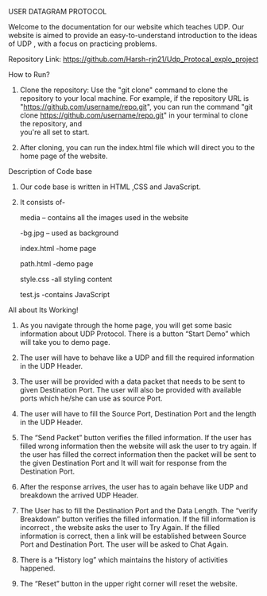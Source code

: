 USER DATAGRAM PROTOCOL

Welcome to the documentation for our website which teaches UDP. Our website is aimed to provide an easy-to-understand introduction to the ideas of UDP , with a focus on practicing problems.


Repository Link:
https://github.com/Harsh-rjn21/Udp_Protocal_explo_project


How to Run?

1) Clone the repository: Use the "git clone" command to clone the repository to your local machine. For example, if the repository URL is                  
   "https://github.com/username/repo.git", you can run the command "git clone https://github.com/username/repo.git" in your terminal to clone the repository, and      
   you're all set to start.


2) After cloning, you can run the index.html file which will direct you to the home page of the website.



Description of Code base

1) Our code base is written in HTML ,CSS and JavaScript.

2) It consists of-

    media – contains all the images used in the website

      -bg.jpg – used as background

    index.html -home page

    path.html -demo page

    style.css -all styling content

    test.js -contains JavaScript 



All about Its Working!

1) As you navigate through the home page, you will get some basic information about UDP Protocol. There is a button “Start Demo” which will take you to demo page.

2) The user will have to behave like a UDP and fill the required information in the UDP Header. 

3) The user will be provided with a data packet that needs to be sent to given Destination Port. The user will also be provided with available ports which he/she can      use as source Port.

4) The user will have to fill the Source Port, Destination Port and the length in the UDP Header.

5) The “Send Packet” button verifies the filled information. If the user has filled wrong information then the website will ask the user to try again. If the user has    filled the correct information then  the packet will be sent to the given Destination Port and It will wait for response from the Destination Port.

6) After the response arrives, the user has to again behave like UDP and breakdown the arrived UDP Header.

7) The User has to fill the Destination Port and the Data Length. The “verify Breakdown” button verifies the filled information. If the fill information is incorrect ,    the website asks the user to Try Again. If the filled information is correct, then a link will be established between Source Port and Destination Port. The user        will be asked to Chat Again.

8) There is a “History log” which maintains the history of activities happened.

9) The “Reset” button in the upper right corner will reset the website.





